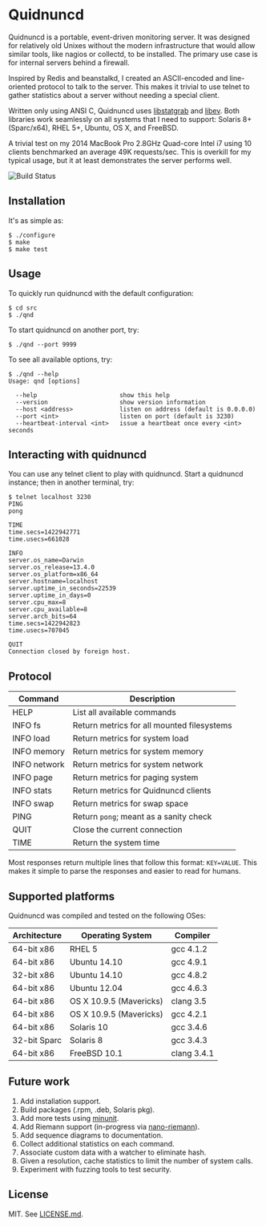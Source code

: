 # Quidnuncd

Quidnuncd is a portable, event-driven monitoring server. It was designed for
relatively old Unixes without the modern infrastructure that would allow similar
tools, like nagios or collectd, to be installed. The primary use case is for
internal servers behind a firewall.

Inspired by Redis and beanstalkd, I created an ASCII-encoded and line-oriented
protocol to talk to the server. This makes it trivial to use telnet to gather
statistics about a server without needing a special client.

Written only using ANSI C, Quidnuncd uses [libstatgrab](http://www.i-scream.org/libstatgrab/)
and [libev](http://software.schmorp.de/pkg/libev.html). Both libraries work
seamlessly on all systems that I need to support: Solaris 8+ (Sparc/x64),
RHEL 5+, Ubuntu, OS X, and FreeBSD.

A trivial test on my 2014 MacBook Pro 2.8GHz Quad-core Intel i7 using 10 clients
benchmarked an average 49K requests/sec. This is overkill for my typical usage,
but it at least demonstrates the server performs well.

![Build Status](https://travis-ci.org/jbcrail/quidnuncd.png)

## Installation

It's as simple as:

```
$ ./configure
$ make
$ make test
```

## Usage

To quickly run quidnuncd with the default configuration:

```
$ cd src
$ ./qnd
```

To start quidnuncd on another port, try:

```
$ ./qnd --port 9999
```

To see all available options, try:

```
$ ./qnd --help
Usage: qnd [options]

  --help                       show this help
  --version                    show version information
  --host <address>             listen on address (default is 0.0.0.0)
  --port <int>                 listen on port (default is 3230)
  --heartbeat-interval <int>   issue a heartbeat once every <int> seconds
```

## Interacting with quidnuncd

You can use any telnet client to play with quidnuncd. Start a quidnuncd instance;
then in another terminal, try:

```
$ telnet localhost 3230
PING
pong

TIME
time.secs=1422942771
time.usecs=661028

INFO
server.os_name=Darwin
server.os_release=13.4.0
server.os_platform=x86_64
server.hostname=localhost
server.uptime_in_seconds=22539
server.uptime_in_days=0
server.cpu_max=8
server.cpu_available=8
server.arch_bits=64
time.secs=1422942823
time.usecs=707045

QUIT
Connection closed by foreign host.
```

## Protocol

Command      | Description
------------ | -------------------------------------------
HELP         | List all available commands
INFO fs      | Return metrics for all mounted filesystems
INFO load    | Return metrics for system load
INFO memory  | Return metrics for system memory
INFO network | Return metrics for system network
INFO page    | Return metrics for paging system
INFO stats   | Return metrics for Quidnuncd clients
INFO swap    | Return metrics for swap space
PING         | Return `pong`; meant as a sanity check
QUIT         | Close the current connection
TIME         | Return the system time

Most responses return multiple lines that follow this format: `KEY=VALUE`.
This makes it simple to parse the responses and easier to read for humans.

## Supported platforms

Quidnuncd was compiled and tested on the following OSes:

Architecture | Operating System        | Compiler
------------ | ----------------------- | -----------------------
64-bit x86   | RHEL 5                  | gcc 4.1.2
64-bit x86   | Ubuntu 14.10            | gcc 4.9.1
32-bit x86   | Ubuntu 14.10            | gcc 4.8.2
64-bit x86   | Ubuntu 12.04            | gcc 4.6.3
64-bit x86   | OS X 10.9.5 (Mavericks) | clang 3.5
64-bit x86   | OS X 10.9.5 (Mavericks) | gcc 4.2.1
64-bit x86   | Solaris 10              | gcc 3.4.6
32-bit Sparc | Solaris 8               | gcc 3.4.3
64-bit x86   | FreeBSD 10.1            | clang 3.4.1

## Future work

1. Add installation support.
1. Build packages (.rpm, .deb, Solaris pkg).
1. Add more tests using [minunit](https://github.com/siu/minunit).
1. Add Riemann support (in-progress via [nano-riemann](https://github.com/jbcrail/nano-riemann)).
1. Add sequence diagrams to documentation.
1. Collect additional statistics on each command.
1. Associate custom data with a watcher to eliminate hash.
1. Given a resolution, cache statistics to limit the number of system calls.
1. Experiment with fuzzing tools to test security.

## License

MIT. See [LICENSE.md](https://github.com/jbcrail/quidnuncd/blob/master/LICENSE.md).
